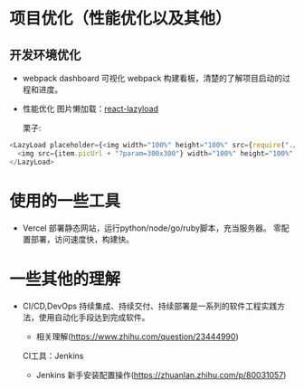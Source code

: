 # 项目优化（性能优化以及其他）

## 开发环境优化

- webpack dashboard
  可视化 webpack 构建看板，清楚的了解项目启动的过程和进度。

- 性能优化
  图片懒加载：[react-lazyload](https://www.npmjs.com/package/react-lazyload)

  栗子:
````js
<LazyLoad placeholder={<img width="100%" height="100%" src={require("./music.png").default} alt="music" />}>
  <img src={item.picUrl + "?param=300x300"} width="100%" height="100%" alt="music" />
</LazyLoad>
````

# 使用的一些工具

- Vercel
  部署静态网站，运行python/node/go/ruby脚本，充当服务器。
  零配置部署，访问速度快，构建快。

# 一些其他的理解
- CI/CD,DevOps
  持续集成、持续交付、持续部署是一系列的软件工程实践方法，使用自动化手段达到完成软件。

  - 相关理解(https://www.zhihu.com/question/23444990)
  
  CI工具：Jenkins
  - Jenkins 新手安装配置操作(https://zhuanlan.zhihu.com/p/80031057)


